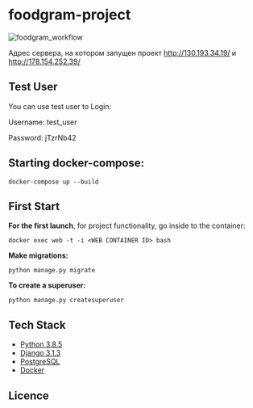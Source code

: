 # foodgram-project

![foodgram_workflow](https://github.com/work-development/foodgram-project/workflows/foodgram_workflow/badge.svg)


Адрес сервера, на котором запущен проект
http://130.193.34.19/ и http://178.154.252.39/


## Test User

You can use test user to Login:

Username: test_user

Password: jTzrNb42


## Starting docker-compose:
```
docker-compose up --build
```
## First Start
**For the first launch**, for project functionality, go inside to the container:
```
docker exec web -t -i <WEB CONTAINER ID> bash
```
**Make migrations:**
```
python manage.py migrate
```
**To create a superuser:**
```
python manage.py createsuperuser
```


## Tech Stack
* [Python 3.8.5](https://www.python.org/)
* [Django 3.1.3](https://www.djangoproject.com/)
* [PostgreSQL](https://www.postgresql.org/)
* [Docker](https://www.docker.com/)

## Licence
